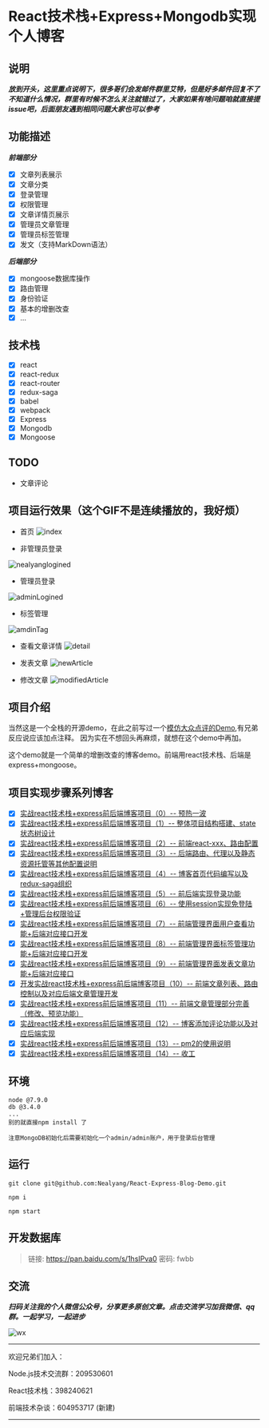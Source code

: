 # React技术栈+Express+Mongodb实现个人博客

## 说明

***放到开头，这里重点说明下，很多哥们会发邮件群里艾特，但是好多邮件回复不了不知道什么情况，群里有时候不怎么关注就错过了，大家如果有啥问题咱就直接提issue吧，后面朋友遇到相同问题大家也可以参考***

## 功能描述

***前端部分***

- [x] 文章列表展示
- [x] 文章分类
- [x] 登录管理
- [x] 权限管理
- [x] 文章详情页展示
- [x] 管理员文章管理
- [x] 管理员标签管理
- [x] 发文（支持MarkDown语法）

***后端部分***
- [x] mongoose数据库操作
- [x] 路由管理
- [x] 身份验证
- [x] 基本的增删改查
- [x] ...

## 技术栈
- [x] react
- [x] react-redux
- [x] react-router
- [x] redux-saga
- [x] babel
- [x] webpack
- [x] Express
- [x] Mongodb
- [x] Mongoose

## TODO

- 文章评论 


## 项目运行效果（这个GIF不是连续播放的，我好烦）
- 首页
![index](./record/2017-09-28%2010_25_45.gif)

- 非管理员登录

![nealyanglogined](./record/nealyangLogined.gif)

- 管理员登录

![adminLogined](./record/adminLogined.gif)

- 标签管理

![amdinTag](./record/adminTag.gif)

- 查看文章详情
![detail](./record/checkArticleDetail.gif)

- 发表文章
![newArticle](./record/new_article.gif)

- 修改文章
![modifiedArticle](./record/modifiedArticle.gif)



## 项目介绍
当然这是一个全栈的开源demo，在此之前写过一个[模仿大众点评的Demo](https://github.com/Nealyang/React-Fullstack-Dianping-Demo),有兄弟反应说应该加点注释。
因为实在不想回头再麻烦，就想在这个demo中再加。

这个demo就是一个简单的增删改查的博客demo。前端用react技术栈、后端是express+mongoose。


## 项目实现步骤系列博客

- [x] [实战react技术栈+express前后端博客项目（0）-- 预热一波](./record/doc/00_预热一波.md)
- [x] [实战react技术栈+express前后端博客项目（1）-- 整体项目结构搭建、state状态树设计](./record/doc/01_整体项目结构搭建、state状态树设计.md)
- [x] [实战react技术栈+express前后端博客项目（2）-- 前端react-xxx、路由配置](https://github.com/Nealyang/React-Express-Blog-Demo/blob/master/record/doc/02_%E5%89%8D%E7%AB%AFreact-xxx%E3%80%81%E8%B7%AF%E7%94%B1%E9%85%8D%E7%BD%AE.md)
- [x] [实战react技术栈+express前后端博客项目（3）-- 后端路由、代理以及静态资源托管等其他配置说明](./record/doc/03_后端路由、代理以及静态资源托管等其他配置说明.md)
- [x] [实战react技术栈+express前后端博客项目（4）-- 博客首页代码编写以及redux-saga组织](./record/doc/04_博客首页代码编写以及redux-saga组织.md)
- [x] [实战react技术栈+express前后端博客项目（5）-- 前后端实现登录功能](./record/doc/05_前后端实现登录功能.md)
- [x] [实战react技术栈+express前后端博客项目（6）-- 使用session实现免登陆+管理后台权限验证](./record/doc/06_使用session实现免登陆+管理后台权限验证.md)
- [x] [实战react技术栈+express前后端博客项目（7）-- 前端管理界面用户查看功能+后端对应接口开发](./record/doc/07_前端管理界面用户查看功能+后端对应接口开发.md)
- [x] [实战react技术栈+express前后端博客项目（8）-- 前端管理界面标签管理功能+后端对应接口开发](./record/doc/08_前端管理界面标签管理功能+后端对应接口开发.md)
- [x] [实战react技术栈+express前后端博客项目（9）-- 前端管理界面发表文章功能+后端对应接口](./record/doc/09_前端管理界面发表文章功能+后端对应接口.md)
- [x] [开发实战react技术栈+express前后端博客项目（10）-- 前端文章列表、路由控制以及对应后端文章管理开发](./record/doc/10_前端文章列表、路由控制以及对应后端文章管理开发.md)
- [x] [实战react技术栈+express前后端博客项目（11）-- 前端文章管理部分完善（修改、预览功能）](./record/doc/11_前端文章管理部分完善（修改、预览功能）.md)
- [x] [实战react技术栈+express前后端博客项目（12）-- 博客添加评论功能以及对应后端实现](http://huziketang.com/books/react/lesson14)
- [x] [实战react技术栈+express前后端博客项目（13）-- pm2的使用说明](https://github.com/jawil/blog/issues/7)
- [x] [实战react技术栈+express前后端博客项目（14）-- 收工](./record/doc/13_收工.md)

## 环境

```
node @7.9.0
db @3.4.0
...
别的就直接npm install 了

注意MongoDB初始化后需要初始化一个admin/admin账户，用于登录后台管理
```

## 运行

    git clone git@github.com:Nealyang/React-Express-Blog-Demo.git
    
    npm i
    
    npm start
    
## 开发数据库

> 链接: https://pan.baidu.com/s/1hsIPva0 密码: fwbb

## 交流

***扫码关注我的个人微信公众号，分享更多原创文章。点击交流学习加我微信、qq群。一起学习，一起进步***

![wx](./record/wx.jpg)

---

欢迎兄弟们加入：

Node.js技术交流群：209530601 

React技术栈：398240621

前端技术杂谈：604953717 (新建)

---




